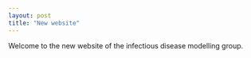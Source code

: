 ```yaml
---
layout: post
title: "New website"
---
```


Welcome to the new website of the infectious disease modelling group.